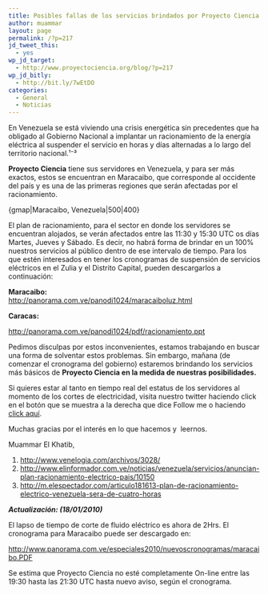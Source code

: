 ```yaml
---
title: Posibles fallas de los servicios brindados por Proyecto Ciencia
author: muammar
layout: page
permalink: /?p=217
jd_tweet_this:
  - yes
wp_jd_target:
  - http://www.proyectociencia.org/blog/?p=217
wp_jd_bitly:
  - http://bit.ly/7wEtDO
categories:
  - General
  - Noticias
---
```

En Venezuela se está viviendo una crisis energética sin precedentes que ha obligado al Gobierno Nacional a implantar un racionamiento de la energía eléctrica al suspender el servicio en horas y días alternadas a lo largo del territorio nacional.¹⁻³

**Proyecto Ciencia** tiene sus servidores en Venezuela, y para ser más exactos, estos se encuentran en Maracaibo, que corresponde al occidente del país y es una de las primeras regiones que serán afectadas por el racionamiento.

{gmap|Maracaibo, Venezuela|500|400}

El plan de racionamiento, para el sector en donde los servidores se encuentran alojados, se verán afectados entre las 11:30 y 15:30 UTC os días Martes, Jueves y Sábado. Es decir, no habrá forma de brindar en un 100% nuestros servicios al público dentro de ese intervalo de tiempo. Para los que estén interesados en tener los cronogramas de suspensión de servicios eléctricos en el Zulia y el Distrito Capital, pueden descargarlos a continuación:

**Maracaibo:**  
<a href="http://panorama.com.ve/panodi1024/maracaiboluz.html" target="_blank">http://panorama.com.ve/panodi1024/maracaiboluz.html</a>

**Caracas:**

[http://panorama.com.ve/panodi1024/pdf/racionamiento.ppt ][1]

Pedimos disculpas por estos inconvenientes, estamos trabajando en buscar una forma de solventar estos problemas. Sin embargo, mañana (de comenzar el cronograma del gobierno) estaremos brindando los servicios más básicos de **Proyecto Ciencia **en la medida de nuestras posibilidades**.**

Si quieres estar al tanto en tiempo real del estatus de los servidores al momento de los cortes de electricidad, visita nuestro twitter haciendo click en el botón que se muestra a la derecha que dice Follow me o haciendo [click aquí][2].

Muchas gracias por el interés en lo que hacemos y  leernos.

Muammar El Khatib,

1. <http://www.venelogia.com/archivos/3028/>  
2. <http://www.elinformador.com.ve/noticias/venezuela/servicios/anuncian-plan-racionamiento-electrico-pais/10150>  
3. <http://m.elespectador.com/articulo181613-plan-de-racionamiento-electrico-venezuela-sera-de-cuatro-horas>

***Actualización: (18/01/2010)***

El lapso de tiempo de corte de fluido eléctrico es ahora de 2Hrs. El cronograma para Maracaibo puede ser descargado en:

<http://www.panorama.com.ve/especiales2010/nuevoscronogramas/maracaibo.PDF>

Se estima que Proyecto Ciencia no esté completamente On-line entre las 19:30 hasta las 21:30 UTC hasta nuevo aviso, según el cronograma.

 [1]: http://panorama.com.ve/panodi1024/pdf/racionamiento.ppt
 [2]: http://twitter.com/proyectociencia
